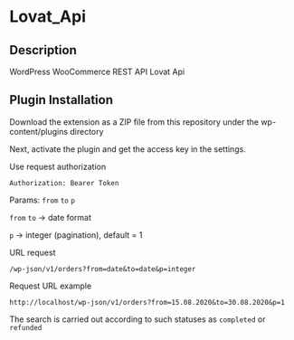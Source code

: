 # Lovat_Api

## Description
WordPress WooCommerce REST API Lovat Api

## Plugin Installation

Download the extension as a ZIP file from this repository under the wp-content/plugins directory

Next, activate the plugin and get the access key in the settings.

Use request authorization

```
Authorization: Bearer Token
```
Params: `from` `to` `p`

`from` `to` -> date format

`p` -> integer (pagination), default = 1

URL request 
```
/wp-json/v1/orders?from=date&to=date&p=integer
```
 
Request URL example

```
http://localhost/wp-json/v1/orders?from=15.08.2020&to=30.08.2020&p=1
```

The search is carried out according to such statuses as `completed` or `refunded`